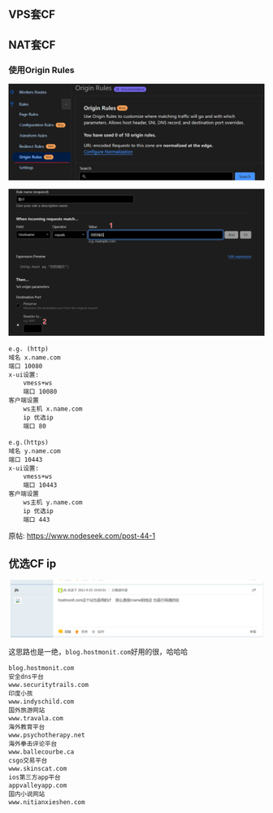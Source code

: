 ## VPS套CF



## NAT套CF

### 使用Origin Rules

![image.png](https://raw.githubusercontent.com/DragonSAIz/PicGo-img/main/angYTCeVujHZ7si.png)

![image.png](https://raw.githubusercontent.com/DragonSAIz/PicGo-img/main/b3rGBiDn6lVwMqj.png)

```shell
e.g. (http)
域名 x.name.com
端口 10080
x-ui设置:
	vmess+ws
	端口 10080
客户端设置
	ws主机 x.name.com
	ip 优选ip
	端口 80
	
e.g.(https)
域名 y.name.com
端口 10443
x-ui设置:
	vmess+ws
	端口 10443
客户端设置
	ws主机 y.name.com
	ip 优选ip
	端口 443
```

原帖: https://www.nodeseek.com/post-44-1

## 优选CF ip

![image-20230612152420768](https://raw.githubusercontent.com/DragonSAIz/PicGo-img/main/image-20230612152420768.png)

这思路也是一绝，`blog.hostmonit.com`好用的很，哈哈哈

```
blog.hostmonit.com
安全dns平台
www.securitytrails.com
印度小孩
www.indyschild.com
国外旅游网站
www.travala.com
海外教育平台
www.psychotherapy.net
海外拳击评论平台
www.ballecourbe.ca
csgo交易平台
www.skinscat.com
ios第三方app平台
appvalleyapp.com
国内小说网站
www.nitianxieshen.com
```